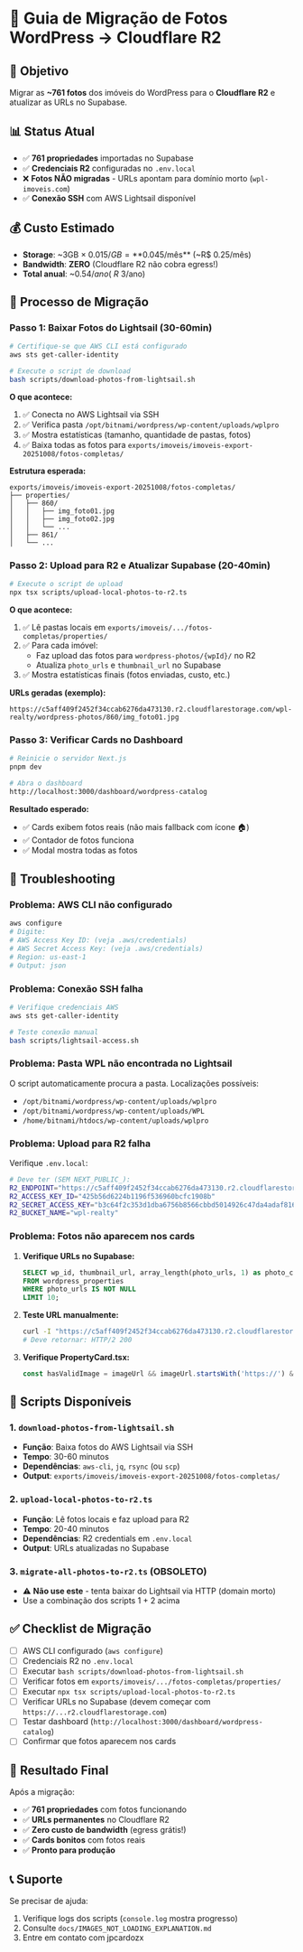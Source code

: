 # 📸 Guia de Migração de Fotos WordPress → Cloudflare R2

## 🎯 Objetivo

Migrar as **~761 fotos** dos imóveis do WordPress para o **Cloudflare R2** e atualizar as URLs no Supabase.

## 📊 Status Atual

- ✅ **761 propriedades** importadas no Supabase
- ✅ **Credenciais R2** configuradas no `.env.local`
- ❌ **Fotos NÃO migradas** - URLs apontam para domínio morto (`wpl-imoveis.com`)
- ✅ **Conexão SSH** com AWS Lightsail disponível

## 💰 Custo Estimado

- **Storage**: ~3GB × $0.015/GB = **$0.045/mês** (~R$ 0.25/mês)
- **Bandwidth**: **ZERO** (Cloudflare R2 não cobra egress!)
- **Total anual**: ~$0.54/ano (~R$ 3/ano)

## 🚀 Processo de Migração

### Passo 1: Baixar Fotos do Lightsail (30-60min)

```bash
# Certifique-se que AWS CLI está configurado
aws sts get-caller-identity

# Execute o script de download
bash scripts/download-photos-from-lightsail.sh
```

**O que acontece:**
1. ✅ Conecta no AWS Lightsail via SSH
2. ✅ Verifica pasta `/opt/bitnami/wordpress/wp-content/uploads/wplpro`
3. ✅ Mostra estatísticas (tamanho, quantidade de pastas, fotos)
4. ✅ Baixa todas as fotos para `exports/imoveis/imoveis-export-20251008/fotos-completas/`

**Estrutura esperada:**
```
exports/imoveis/imoveis-export-20251008/fotos-completas/
├── properties/
│   ├── 860/
│   │   ├── img_foto01.jpg
│   │   ├── img_foto02.jpg
│   │   └── ...
│   ├── 861/
│   └── ...
```

### Passo 2: Upload para R2 e Atualizar Supabase (20-40min)

```bash
# Execute o script de upload
npx tsx scripts/upload-local-photos-to-r2.ts
```

**O que acontece:**
1. ✅ Lê pastas locais em `exports/imoveis/.../fotos-completas/properties/`
2. ✅ Para cada imóvel:
   - Faz upload das fotos para `wordpress-photos/{wpId}/` no R2
   - Atualiza `photo_urls` e `thumbnail_url` no Supabase
3. ✅ Mostra estatísticas finais (fotos enviadas, custo, etc.)

**URLs geradas (exemplo):**
```
https://c5aff409f2452f34ccab6276da473130.r2.cloudflarestorage.com/wpl-realty/wordpress-photos/860/img_foto01.jpg
```

### Passo 3: Verificar Cards no Dashboard

```bash
# Reinicie o servidor Next.js
pnpm dev

# Abra o dashboard
http://localhost:3000/dashboard/wordpress-catalog
```

**Resultado esperado:**
- ✅ Cards exibem fotos reais (não mais fallback com ícone 🏠)
- ✅ Contador de fotos funciona
- ✅ Modal mostra todas as fotos

## 🔧 Troubleshooting

### Problema: AWS CLI não configurado

```bash
aws configure
# Digite:
# AWS Access Key ID: (veja .aws/credentials)
# AWS Secret Access Key: (veja .aws/credentials)
# Region: us-east-1
# Output: json
```

### Problema: Conexão SSH falha

```bash
# Verifique credenciais AWS
aws sts get-caller-identity

# Teste conexão manual
bash scripts/lightsail-access.sh
```

### Problema: Pasta WPL não encontrada no Lightsail

O script automaticamente procura a pasta. Localizações possíveis:
- `/opt/bitnami/wordpress/wp-content/uploads/wplpro`
- `/opt/bitnami/wordpress/wp-content/uploads/WPL`
- `/home/bitnami/htdocs/wp-content/uploads/wplpro`

### Problema: Upload para R2 falha

Verifique `.env.local`:
```bash
# Deve ter (SEM NEXT_PUBLIC_):
R2_ENDPOINT="https://c5aff409f2452f34ccab6276da473130.r2.cloudflarestorage.com"
R2_ACCESS_KEY_ID="425b56d6224b1196f536960bcfc1908b"
R2_SECRET_ACCESS_KEY="b3c64f2c353d1dba6756b8566cbbd5014926c47da4adaf8160ded0007e105738"
R2_BUCKET_NAME="wpl-realty"
```

### Problema: Fotos não aparecem nos cards

1. **Verifique URLs no Supabase:**
   ```sql
   SELECT wp_id, thumbnail_url, array_length(photo_urls, 1) as photo_count
   FROM wordpress_properties
   WHERE photo_urls IS NOT NULL
   LIMIT 10;
   ```

2. **Teste URL manualmente:**
   ```bash
   curl -I "https://c5aff409f2452f34ccab6276da473130.r2.cloudflarestorage.com/wpl-realty/wordpress-photos/860/img_foto01.jpg"
   # Deve retornar: HTTP/2 200
   ```

3. **Verifique PropertyCard.tsx:**
   ```typescript
   const hasValidImage = imageUrl && imageUrl.startsWith('https://') && !imageUrl.includes('wpl-imoveis.com')
   ```

## 📝 Scripts Disponíveis

### 1. `download-photos-from-lightsail.sh`
- **Função**: Baixa fotos do AWS Lightsail via SSH
- **Tempo**: 30-60 minutos
- **Dependências**: `aws-cli`, `jq`, `rsync` (ou `scp`)
- **Output**: `exports/imoveis/imoveis-export-20251008/fotos-completas/`

### 2. `upload-local-photos-to-r2.ts`
- **Função**: Lê fotos locais e faz upload para R2
- **Tempo**: 20-40 minutos
- **Dependências**: R2 credentials em `.env.local`
- **Output**: URLs atualizadas no Supabase

### 3. `migrate-all-photos-to-r2.ts` (OBSOLETO)
- ⚠️ **Não use este** - tenta baixar do Lightsail via HTTP (domain morto)
- Use a combinação dos scripts 1 + 2 acima

## ✅ Checklist de Migração

- [ ] AWS CLI configurado (`aws configure`)
- [ ] Credenciais R2 no `.env.local`
- [ ] Executar `bash scripts/download-photos-from-lightsail.sh`
- [ ] Verificar fotos em `exports/imoveis/.../fotos-completas/properties/`
- [ ] Executar `npx tsx scripts/upload-local-photos-to-r2.ts`
- [ ] Verificar URLs no Supabase (devem começar com `https://...r2.cloudflarestorage.com`)
- [ ] Testar dashboard (`http://localhost:3000/dashboard/wordpress-catalog`)
- [ ] Confirmar que fotos aparecem nos cards

## 🎉 Resultado Final

Após a migração:
- ✅ **761 propriedades** com fotos funcionando
- ✅ **URLs permanentes** no Cloudflare R2
- ✅ **Zero custo de bandwidth** (egress grátis!)
- ✅ **Cards bonitos** com fotos reais
- ✅ **Pronto para produção**

## 📞 Suporte

Se precisar de ajuda:
1. Verifique logs dos scripts (`console.log` mostra progresso)
2. Consulte `docs/IMAGES_NOT_LOADING_EXPLANATION.md`
3. Entre em contato com jpcardozx
